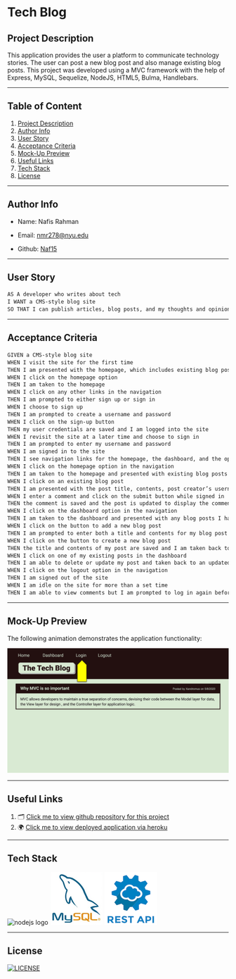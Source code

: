 # Tech Blog

## Project Description

This application provides the user a platform to communicate technology stories. The user can post a new blog post and also manage existing blog posts. This project was developed using a MVC framework with the help of Express, MySQL, Sequelize, NodeJS, HTML5, Bulma, Handlebars.

---

## Table of Content

1. [Project Description](https://github.com/Naf15/tech-blog#project-description)
2. [Author Info](https://github.com/Naf15/tech-blog#author-info)
3. [User Story](https://github.com/Naf15/tech-blog#user-story)
4. [Acceptance Criteria](https://github.com/Naf15/tech-blog#acceptance-criteria)
5. [Mock-Up Preview](https://github.com/Naf15/tech-blog#mock-up-preview)
6. [Useful Links](https://github.com/Naf15/tech-blog#useful-links)
7. [Tech Stack](https://github.com/Naf15/tech-blog#tech-stack)
8. [License](https://github.com/Naf15/tech-blog#license)

---

## Author Info

- Name: Nafis Rahman

- Email: nmr278@nyu.edu

- Github: [Naf15](http://www.github.com/Naf15)

---

## User Story

```md
AS A developer who writes about tech
I WANT a CMS-style blog site
SO THAT I can publish articles, blog posts, and my thoughts and opinions
```

---

## Acceptance Criteria

```md
GIVEN a CMS-style blog site
WHEN I visit the site for the first time
THEN I am presented with the homepage, which includes existing blog posts if any have been posted; navigation links for the homepage and the dashboard; and the option to log in
WHEN I click on the homepage option
THEN I am taken to the homepage
WHEN I click on any other links in the navigation
THEN I am prompted to either sign up or sign in
WHEN I choose to sign up
THEN I am prompted to create a username and password
WHEN I click on the sign-up button
THEN my user credentials are saved and I am logged into the site
WHEN I revisit the site at a later time and choose to sign in
THEN I am prompted to enter my username and password
WHEN I am signed in to the site
THEN I see navigation links for the homepage, the dashboard, and the option to log out
WHEN I click on the homepage option in the navigation
THEN I am taken to the homepage and presented with existing blog posts that include the post title and the date created
WHEN I click on an existing blog post
THEN I am presented with the post title, contents, post creator’s username, and date created for that post and have the option to leave a comment
WHEN I enter a comment and click on the submit button while signed in
THEN the comment is saved and the post is updated to display the comment, the comment creator’s username, and the date created
WHEN I click on the dashboard option in the navigation
THEN I am taken to the dashboard and presented with any blog posts I have already created and the option to add a new blog post
WHEN I click on the button to add a new blog post
THEN I am prompted to enter both a title and contents for my blog post
WHEN I click on the button to create a new blog post
THEN the title and contents of my post are saved and I am taken back to an updated dashboard with my new blog post
WHEN I click on one of my existing posts in the dashboard
THEN I am able to delete or update my post and taken back to an updated dashboard
WHEN I click on the logout option in the navigation
THEN I am signed out of the site
WHEN I am idle on the site for more than a set time
THEN I am able to view comments but I am prompted to log in again before I can add, update, or delete comments
```

---

## Mock-Up Preview

The following animation demonstrates the application functionality:

![Animation cycles through signing into the app, clicking on buttons, and updating blog posts.](./assets/images-tech/tech-blog-demo.gif)

---

## Useful Links

1. 🗂 [Click me to view github repository for this project](https://github.com//tech-blonaf15g/)
2. 🌍 [Click me to view deployed application via heroku](https://tech-blog-22.herokuapp.com/)

---

## Tech Stack

![nodejs logo](./assets/images-tech/nodejs.png)
![mysql logo](./assets/images-tech/mysql.png)
![rest logo](./assets/images-tech/restapi.png)

---


## License

[![LICENSE](https://img.shields.io/badge/License-MIT-blue)](https://opensource.org/licenses/MIT)
